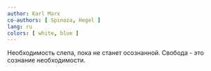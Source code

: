 ```yaml
---
author: Karl Marx
co-authors: [ Spinoza, Hegel ]
lang: ru
colors: [ white, blue ]
---
```

Необходимость слепа, пока не станет осознанной.
Свобода - это сознание необходимости.